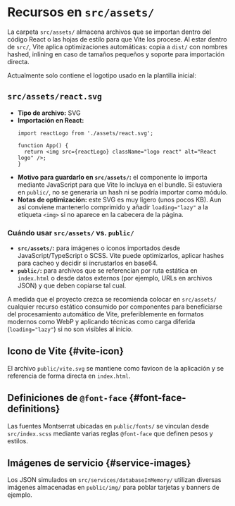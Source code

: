 # Recursos en `src/assets/`

La carpeta `src/assets/` almacena archivos que se importan dentro del código React o las hojas de estilo para que Vite los procese. Al estar dentro de `src/`, Vite aplica optimizaciones automáticas: copia a `dist/` con nombres hashed, inlining en caso de tamaños pequeños y soporte para importación directa.

Actualmente solo contiene el logotipo usado en la plantilla inicial:

## `src/assets/react.svg`
- **Tipo de archivo:** SVG
- **Importación en React:**
  ```tsx
  import reactLogo from './assets/react.svg';

  function App() {
    return <img src={reactLogo} className="logo react" alt="React logo" />;
  }
  ```
- **Motivo para guardarlo en `src/assets/`:** el componente lo importa mediante JavaScript para que Vite lo incluya en el bundle. Si estuviera en `public/`, no se generaría un hash ni se podría importar como módulo.
- **Notas de optimización:** este SVG es muy ligero (unos pocos KB). Aun así conviene mantenerlo comprimido y añadir `loading="lazy"` a la etiqueta `<img>` si no aparece en la cabecera de la página.

### Cuándo usar `src/assets/` vs. `public/`
- **`src/assets/`:** para imágenes o iconos importados desde JavaScript/TypeScript o SCSS. Vite puede optimizarlos, aplicar hashes para cacheo y decidir si incrustarlos en base64.
- **`public/`:** para archivos que se referencian por ruta estática en `index.html` o desde datos externos (por ejemplo, URLs en archivos JSON) y que deben copiarse tal cual.

A medida que el proyecto crezca se recomienda colocar en `src/assets/` cualquier recurso estático consumido por componentes para beneficiarse del procesamiento automático de Vite, preferiblemente en formatos modernos como WebP y aplicando técnicas como carga diferida (`loading="lazy"`) si no son visibles al inicio.

## Icono de Vite {#vite-icon}
El archivo `public/vite.svg` se mantiene como favicon de la aplicación y se referencia de forma directa en `index.html`.

## Definiciones de `@font-face` {#font-face-definitions}
Las fuentes Montserrat ubicadas en `public/fonts/` se vinculan desde `src/index.scss` mediante varias reglas `@font-face` que definen pesos y estilos.

## Imágenes de servicio {#service-images}
Los JSON simulados en `src/services/databaseInMemory/` utilizan diversas imágenes almacenadas en `public/img/` para poblar tarjetas y banners de ejemplo.
